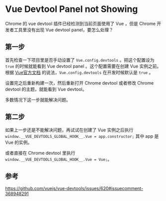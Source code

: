 # Vue Devtool Panel not Showing

Chrome 的 vue devtool 插件已经检测到当前页面使用了 Vue ，但是 Chrome 开发者工具里没有出现 Vue devtool panel，要怎么处理？

## 第一步

首先检查一下项目里是否手动设置了 `Vue.config.devtools` 。把这个配置设为 `true` 的时候就能看到 Vue devtool panel 。这个配置需要在创建 Vue 实例之前。根据 [Vue官方文档](https://vuejs.org/v2/api/#devtools) 的说法，`Vue.config.devtools` 在开发时候默认是 `true` 。

设置完之后重新构建一次，然后重新打开 Chrome devtool 或者修改 Chrome devtool 的主题，就能看到 Vue devtool。

多数情况下这一步就能解决问题。

## 第二步

如果上一步还是不能解决问题，再试试在创建了 Vue 实例之后执行 `window.__VUE_DEVTOOLS_GLOBAL_HOOK__.Vue = app.constructor;` 其中 app 是 Vue 的实例。

或者直接在 Chrome devtool 里执行 `window.__VUE_DEVTOOLS_GLOBAL_HOOK__.Vue = Vue;`。

## 参考

https://github.com/vuejs/vue-devtools/issues/620#issuecomment-368948291